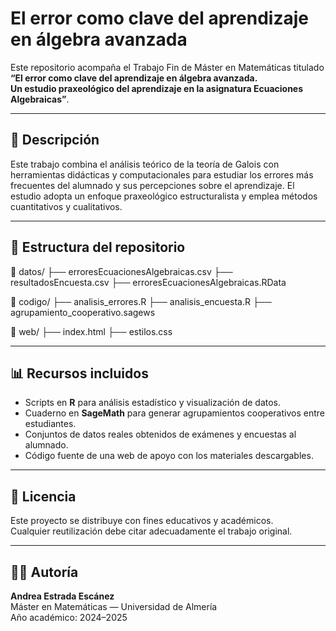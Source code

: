 # El error como clave del aprendizaje en álgebra avanzada

Este repositorio acompaña el Trabajo Fin de Máster en Matemáticas titulado  
**“El error como clave del aprendizaje en álgebra avanzada.  
Un estudio praxeológico del aprendizaje en la asignatura Ecuaciones Algebraicas”**.

---

## 🧮 Descripción

Este trabajo combina el análisis teórico de la teoría de Galois con herramientas didácticas y computacionales para estudiar los errores más frecuentes del alumnado y sus percepciones sobre el aprendizaje. El estudio adopta un enfoque praxeológico estructuralista y emplea métodos cuantitativos y cualitativos.

---

## 📁 Estructura del repositorio

📂 datos/
├── erroresEcuacionesAlgebraicas.csv
├── resultadosEncuesta.csv
├── erroresEcuacionesAlgebraicas.RData

📂 codigo/
├── analisis_errores.R
├── analisis_encuesta.R
├── agrupamiento_cooperativo.sagews

📂 web/
├── index.html
├── estilos.css

---

## 📊 Recursos incluidos

- Scripts en **R** para análisis estadístico y visualización de datos.
- Cuaderno en **SageMath** para generar agrupamientos cooperativos entre estudiantes.
- Conjuntos de datos reales obtenidos de exámenes y encuestas al alumnado.
- Código fuente de una web de apoyo con los materiales descargables.

---

## 📘 Licencia

Este proyecto se distribuye con fines educativos y académicos.  
Cualquier reutilización debe citar adecuadamente el trabajo original.

---

## 👩‍💻 Autoría

**Andrea Estrada Escánez**  
Máster en Matemáticas — Universidad de Almería  
Año académico: 2024–2025
